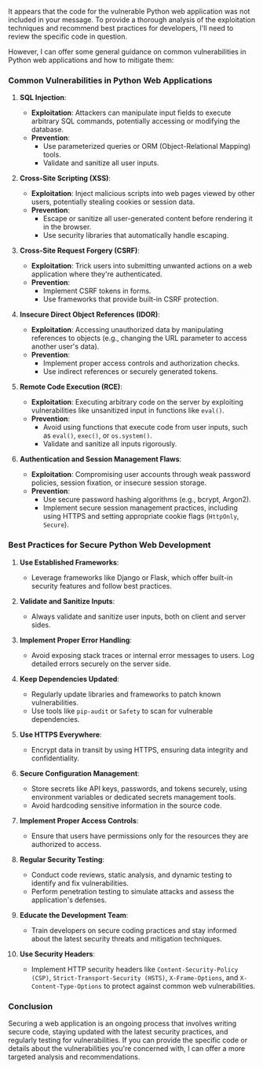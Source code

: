 It appears that the code for the vulnerable Python web application was not included in your message. To provide a thorough analysis of the exploitation techniques and recommend best practices for developers, I'll need to review the specific code in question. 

However, I can offer some general guidance on common vulnerabilities in Python web applications and how to mitigate them:

### Common Vulnerabilities in Python Web Applications

1. **SQL Injection**:
   - **Exploitation**: Attackers can manipulate input fields to execute arbitrary SQL commands, potentially accessing or modifying the database.
   - **Prevention**:
     - Use parameterized queries or ORM (Object-Relational Mapping) tools.
     - Validate and sanitize all user inputs.

2. **Cross-Site Scripting (XSS)**:
   - **Exploitation**: Inject malicious scripts into web pages viewed by other users, potentially stealing cookies or session data.
   - **Prevention**:
     - Escape or sanitize all user-generated content before rendering it in the browser.
     - Use security libraries that automatically handle escaping.

3. **Cross-Site Request Forgery (CSRF)**:
   - **Exploitation**: Trick users into submitting unwanted actions on a web application where they're authenticated.
   - **Prevention**:
     - Implement CSRF tokens in forms.
     - Use frameworks that provide built-in CSRF protection.

4. **Insecure Direct Object References (IDOR)**:
   - **Exploitation**: Accessing unauthorized data by manipulating references to objects (e.g., changing the URL parameter to access another user's data).
   - **Prevention**:
     - Implement proper access controls and authorization checks.
     - Use indirect references or securely generated tokens.

5. **Remote Code Execution (RCE)**:
   - **Exploitation**: Executing arbitrary code on the server by exploiting vulnerabilities like unsanitized input in functions like `eval()`.
   - **Prevention**:
     - Avoid using functions that execute code from user inputs, such as `eval()`, `exec()`, or `os.system()`.
     - Validate and sanitize all inputs rigorously.

6. **Authentication and Session Management Flaws**:
   - **Exploitation**: Compromising user accounts through weak password policies, session fixation, or insecure session storage.
   - **Prevention**:
     - Use secure password hashing algorithms (e.g., bcrypt, Argon2).
     - Implement secure session management practices, including using HTTPS and setting appropriate cookie flags (`HttpOnly`, `Secure`).

### Best Practices for Secure Python Web Development

1. **Use Established Frameworks**:
   - Leverage frameworks like Django or Flask, which offer built-in security features and follow best practices.

2. **Validate and Sanitize Inputs**:
   - Always validate and sanitize user inputs, both on client and server sides.

3. **Implement Proper Error Handling**:
   - Avoid exposing stack traces or internal error messages to users. Log detailed errors securely on the server side.

4. **Keep Dependencies Updated**:
   - Regularly update libraries and frameworks to patch known vulnerabilities.
   - Use tools like `pip-audit` or `Safety` to scan for vulnerable dependencies.

5. **Use HTTPS Everywhere**:
   - Encrypt data in transit by using HTTPS, ensuring data integrity and confidentiality.

6. **Secure Configuration Management**:
   - Store secrets like API keys, passwords, and tokens securely, using environment variables or dedicated secrets management tools.
   - Avoid hardcoding sensitive information in the source code.

7. **Implement Proper Access Controls**:
   - Ensure that users have permissions only for the resources they are authorized to access.

8. **Regular Security Testing**:
   - Conduct code reviews, static analysis, and dynamic testing to identify and fix vulnerabilities.
   - Perform penetration testing to simulate attacks and assess the application's defenses.

9. **Educate the Development Team**:
   - Train developers on secure coding practices and stay informed about the latest security threats and mitigation techniques.

10. **Use Security Headers**:
    - Implement HTTP security headers like `Content-Security-Policy (CSP)`, `Strict-Transport-Security (HSTS)`, `X-Frame-Options`, and `X-Content-Type-Options` to protect against common web vulnerabilities.

### Conclusion

Securing a web application is an ongoing process that involves writing secure code, staying updated with the latest security practices, and regularly testing for vulnerabilities. If you can provide the specific code or details about the vulnerabilities you're concerned with, I can offer a more targeted analysis and recommendations.